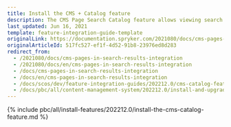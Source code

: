 ```yaml
---
title: Install the CMS + Catalog feature
description: The CMS Page Search Catalog feature allows viewing search results for subcategory pages. The guide describes how to enable the feature in the project.
last_updated: Jun 16, 2021
template: feature-integration-guide-template
originalLink: https://documentation.spryker.com/2021080/docs/cms-pages-in-search-results-integration
originalArticleId: 517fc527-ef1f-4d52-91b8-23976ed8d283
redirect_from:
  - /2021080/docs/cms-pages-in-search-results-integration
  - /2021080/docs/en/cms-pages-in-search-results-integration
  - /docs/cms-pages-in-search-results-integration
  - /docs/en/cms-pages-in-search-results-integration
  - /docs/scos/dev/feature-integration-guides/202212.0/cms-catalog-feature-integration.html
  - /docs/pbc/all/content-management-system/202212.0/install-and-upgrade/install-features/install-the-cms-catalog-feature.html
---
```


{% include pbc/all/install-features/202212.0/install-the-cms-catalog-feature.md %} <!-- To edit, see /_includes/pbc/all/install-features/202212.0/install-the-cms-catalog-feature.md -->
